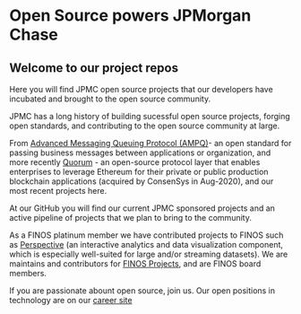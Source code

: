 # Open Source powers JPMorgan Chase

## Welcome to our project repos

Here you will find JPMC open source projects that our developers have incubated and brought to the open source community. 

JPMC has a long history of building sucessful open source projects, forging open standards, and contributing to the  open source community at large. 

From [Advanced Messaging Queuing Protocol (AMPQ)](https://www.amqp.org/)- an open standard for passing business messages between applications or organization, and more recently [Quorum](https://consensys.net/quorum/products/) - an open-source protocol layer that enables enterprises to leverage Ethereum for their private or public production blockchain applications (acquired by ConsenSys in Aug-2020), and our most recent projects here.

At our GitHub you will find our current JPMC sponsored projects and an active pipeline of projects that we plan to bring to the community.

As a FINOS platinum member we have contributed projects to FINOS such as [Perspective](https://github.com/finos/perspective) (an interactive analytics and data visualization component, which is especially well-suited for large and/or streaming datasets). We are maintains and contributors for [FINOS Projects](https://landscape.finos.org/), and are FINOS board members.

If you are passionate abount open source, join us. Our open positions in technology are on our [career site](https://careers.jpmorgan.com/)
